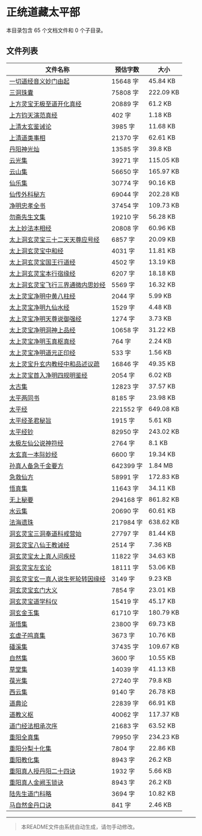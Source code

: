 # 正统道藏太平部

本目录包含 65 个文档文件和 0 个子目录。

## 文件列表

| 文件名称 | 预估字数 | 大小 |
|---------|---------|------|
| [一切道经音义妙门由起](道藏/正统道藏太平部/一切道经音义妙门由起.md) | 15648 字 | 45.84 KB |
| [三洞珠囊](道藏/正统道藏太平部/三洞珠囊.md) | 75808 字 | 222.09 KB |
| [上方灵宝无极至道开化真经](道藏/正统道藏太平部/上方灵宝无极至道开化真经.md) | 20889 字 | 61.2 KB |
| [上方钧天演范真经](道藏/正统道藏太平部/上方钧天演范真经.md) | 402 字 | 1.18 KB |
| [上清太玄鉴诫论](道藏/正统道藏太平部/上清太玄鉴诫论.md) | 3985 字 | 11.68 KB |
| [上清道类事相](道藏/正统道藏太平部/上清道类事相.md) | 21370 字 | 62.61 KB |
| [丹阳神光灿](道藏/正统道藏太平部/丹阳神光灿.md) | 13585 字 | 39.8 KB |
| [云光集](道藏/正统道藏太平部/云光集.md) | 39271 字 | 115.05 KB |
| [云山集](道藏/正统道藏太平部/云山集.md) | 56650 字 | 165.97 KB |
| [仙乐集](道藏/正统道藏太平部/仙乐集.md) | 30774 字 | 90.16 KB |
| [仙传外科秘方](道藏/正统道藏太平部/仙传外科秘方.md) | 69044 字 | 202.28 KB |
| [净明忠孝全书](道藏/正统道藏太平部/净明忠孝全书.md) | 37454 字 | 109.73 KB |
| [勿斋先生文集](道藏/正统道藏太平部/勿斋先生文集.md) | 19210 字 | 56.28 KB |
| [太上妙法本相经](道藏/正统道藏太平部/太上妙法本相经.md) | 20808 字 | 60.96 KB |
| [太上洞玄灵宝三十二天天尊应号经](道藏/正统道藏太平部/太上洞玄灵宝三十二天天尊应号经.md) | 6857 字 | 20.09 KB |
| [太上洞玄灵宝中和经](道藏/正统道藏太平部/太上洞玄灵宝中和经.md) | 4031 字 | 11.81 KB |
| [太上洞玄灵宝国王行道经](道藏/正统道藏太平部/太上洞玄灵宝国王行道经.md) | 4502 字 | 13.19 KB |
| [太上洞玄灵宝本行宿缘经](道藏/正统道藏太平部/太上洞玄灵宝本行宿缘经.md) | 6207 字 | 18.18 KB |
| [太上洞玄灵宝飞行三界通微内思妙经](道藏/正统道藏太平部/太上洞玄灵宝飞行三界通微内思妙经.md) | 5569 字 | 16.32 KB |
| [太上灵宝净明中黄八柱经](道藏/正统道藏太平部/太上灵宝净明中黄八柱经.md) | 2044 字 | 5.99 KB |
| [太上灵宝净明九仙水经](道藏/正统道藏太平部/太上灵宝净明九仙水经.md) | 1529 字 | 4.48 KB |
| [太上灵宝净明天尊说御强经](道藏/正统道藏太平部/太上灵宝净明天尊说御强经.md) | 1274 字 | 3.73 KB |
| [太上灵宝净明洞神上品经](道藏/正统道藏太平部/太上灵宝净明洞神上品经.md) | 10658 字 | 31.22 KB |
| [太上灵宝净明玉真枢真经](道藏/正统道藏太平部/太上灵宝净明玉真枢真经.md) | 764 字 | 2.24 KB |
| [太上灵宝净明道元正印经](道藏/正统道藏太平部/太上灵宝净明道元正印经.md) | 533 字 | 1.56 KB |
| [太上灵宝升玄内教经中和品述议疏](道藏/正统道藏太平部/太上灵宝升玄内教经中和品述议疏.md) | 16846 字 | 49.35 KB |
| [太上灵宝首入净明四规明鉴经](道藏/正统道藏太平部/太上灵宝首入净明四规明鉴经.md) | 2054 字 | 6.02 KB |
| [太古集](道藏/正统道藏太平部/太古集.md) | 12823 字 | 37.57 KB |
| [太平两同书](道藏/正统道藏太平部/太平两同书.md) | 8185 字 | 23.98 KB |
| [太平经](道藏/正统道藏太平部/太平经.md) | 221552 字 | 649.08 KB |
| [太平经圣君秘旨](道藏/正统道藏太平部/太平经圣君秘旨.md) | 1915 字 | 5.61 KB |
| [太平经钞](道藏/正统道藏太平部/太平经钞.md) | 82950 字 | 243.02 KB |
| [太极左仙公说神符经](道藏/正统道藏太平部/太极左仙公说神符经.md) | 2764 字 | 8.1 KB |
| [太玄真一本际妙经](道藏/正统道藏太平部/太玄真一本际妙经.md) | 6600 字 | 19.34 KB |
| [孙真人备急千金要方](道藏/正统道藏太平部/孙真人备急千金要方.md) | 642399 字 | 1.84 MB |
| [急救仙方](道藏/正统道藏太平部/急救仙方.md) | 58991 字 | 172.83 KB |
| [悟真集](道藏/正统道藏太平部/悟真集.md) | 11643 字 | 34.11 KB |
| [无上秘要](道藏/正统道藏太平部/无上秘要.md) | 294168 字 | 861.82 KB |
| [水云集](道藏/正统道藏太平部/水云集.md) | 20690 字 | 60.61 KB |
| [法海遗珠](道藏/正统道藏太平部/法海遗珠.md) | 217984 字 | 638.62 KB |
| [洞玄灵宝三洞奉道科戒营始](道藏/正统道藏太平部/洞玄灵宝三洞奉道科戒营始.md) | 27797 字 | 81.44 KB |
| [洞玄灵宝八仙王教诫经](道藏/正统道藏太平部/洞玄灵宝八仙王教诫经.md) | 2514 字 | 7.36 KB |
| [洞玄灵宝太上真人问疾经](道藏/正统道藏太平部/洞玄灵宝太上真人问疾经.md) | 11822 字 | 34.63 KB |
| [洞玄灵宝左玄论](道藏/正统道藏太平部/洞玄灵宝左玄论.md) | 18111 字 | 53.06 KB |
| [洞玄灵宝玄一真人说生死轮转因缘经](道藏/正统道藏太平部/洞玄灵宝玄一真人说生死轮转因缘经.md) | 3149 字 | 9.23 KB |
| [洞玄灵宝玄门大义](道藏/正统道藏太平部/洞玄灵宝玄门大义.md) | 7854 字 | 23.01 KB |
| [洞玄灵宝道学科仪](道藏/正统道藏太平部/洞玄灵宝道学科仪.md) | 15419 字 | 45.17 KB |
| [洞玄金玉集](道藏/正统道藏太平部/洞玄金玉集.md) | 61710 字 | 180.79 KB |
| [渐悟集](道藏/正统道藏太平部/渐悟集.md) | 23800 字 | 69.73 KB |
| [玄虚子鸣真集](道藏/正统道藏太平部/玄虚子鸣真集.md) | 3673 字 | 10.76 KB |
| [磻溪集](道藏/正统道藏太平部/磻溪集.md) | 37435 字 | 109.67 KB |
| [自然集](道藏/正统道藏太平部/自然集.md) | 3600 字 | 10.55 KB |
| [草堂集](道藏/正统道藏太平部/草堂集.md) | 14039 字 | 41.13 KB |
| [葆光集](道藏/正统道藏太平部/葆光集.md) | 27240 字 | 79.8 KB |
| [西云集](道藏/正统道藏太平部/西云集.md) | 9140 字 | 26.78 KB |
| [道典论](道藏/正统道藏太平部/道典论.md) | 22839 字 | 66.91 KB |
| [道教义枢](道藏/正统道藏太平部/道教义枢.md) | 40062 字 | 117.37 KB |
| [道门经法相承次序](道藏/正统道藏太平部/道门经法相承次序.md) | 21683 字 | 63.52 KB |
| [重阳全真集](道藏/正统道藏太平部/重阳全真集.md) | 79950 字 | 234.23 KB |
| [重阳分梨十化集](道藏/正统道藏太平部/重阳分梨十化集.md) | 7804 字 | 22.86 KB |
| [重阳教化集](道藏/正统道藏太平部/重阳教化集.md) | 8943 字 | 26.2 KB |
| [重阳真人授丹阳二十四诀](道藏/正统道藏太平部/重阳真人授丹阳二十四诀.md) | 1932 字 | 5.66 KB |
| [重阳真人金阙玉锁诀](道藏/正统道藏太平部/重阳真人金阙玉锁诀.md) | 8943 字 | 26.2 KB |
| [陆先生道门科略](道藏/正统道藏太平部/陆先生道门科略.md) | 3694 字 | 10.82 KB |
| [马自然金丹口诀](道藏/正统道藏太平部/马自然金丹口诀.md) | 841 字 | 2.46 KB |

---

> 本README文件由系统自动生成，请勿手动修改。
